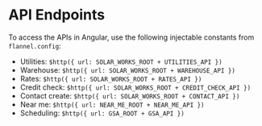 # API Endpoints

To access the APIs in Angular, use the following injectable constants from `flannel.config`:

* Utilities: `$http({ url: SOLAR_WORKS_ROOT + UTILITIES_API })`
* Warehouse:  `$http({ url: SOLAR_WORKS_ROOT + WAREHOUSE_API })`
* Rates:  `$http({ url: SOLAR_WORKS_ROOT + RATES_API })`
* Credit check:  `$http({ url: SOLAR_WORKS_ROOT + CREDIT_CHECK_API })`
* Contact create:  `$http({ url: SOLAR_WORKS_ROOT + CONTACT_API })`
* Near me:  `$http({ url: NEAR_ME_ROOT + NEAR_ME_API })`
* Scheduling:  `$http({ url: GSA_ROOT + GSA_API })`